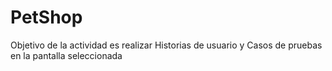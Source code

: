 # PetShop
Objetivo de la actividad es realizar Historias de usuario y Casos de pruebas en la pantalla seleccionada 

